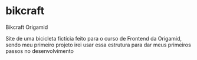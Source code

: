 # bikcraft
Bikcraft Origamid


Site de uma bicicleta fictícia feito para o curso de Frontend da Origamid, sendo meu primeiro projeto irei usar essa estrutura para dar meus primeiros passos no desenvolvimento
